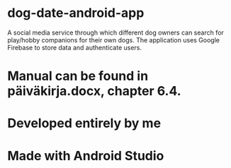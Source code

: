 # dog-date-android-app
A social media service through which different dog owners can search for play/hobby companions for their own dogs. The application uses Google Firebase to store data and authenticate users.

# Manual can be found in päiväkirja.docx, chapter 6.4.

# Developed entirely by me
# Made with Android Studio
